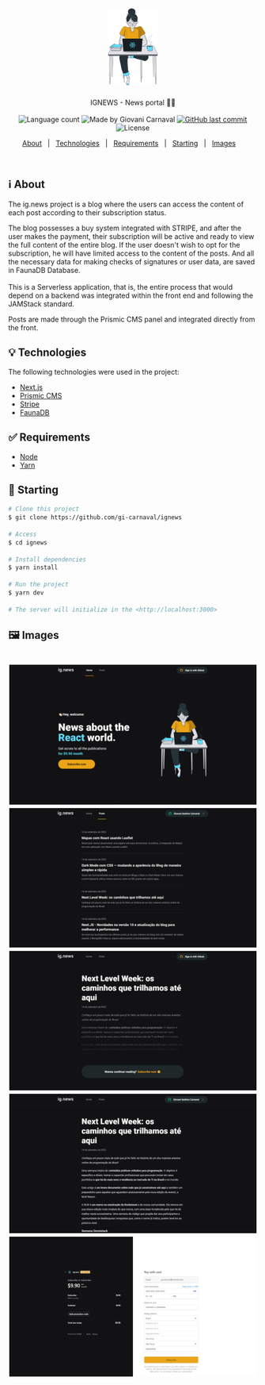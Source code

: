 <h1 align="center">

<img src="https://raw.githubusercontent.com/gi-carnaval/ignews/f053b6e68474c729be89f014de4e10d6f2cbdcaf/public/images/avatar.svg" alt="ignews" width="100px"/>

</h1>

<p align="center">
  IGNEWS - News portal 📰🚀
  <br>
  <br>

  <img alt="Language count" src="https://img.shields.io/github/repo-size/gi-carnaval/ignews"/>
  
  <img alt="Made by Giovani Carnaval" src="https://img.shields.io/badge/made%20by-Giovani%20Carnaval-%237519C1">
  
  <a href="https://github.com/gi-carnaval/ignews/commits/main">
    <img alt="GitHub last commit" src="https://img.shields.io/github/last-commit/gi-carnaval/ignews">
  </a>

  <img alt="License" src="https://img.shields.io/github/license/gi-carnaval/ignews">
</p>



<p align="center">
  <a href="#information_source-about">About</a> &#xa0; | &#xa0; 
  <a href="#bulb-technologies">Technologies</a> &#xa0; | &#xa0;
  <a href="#white_check_mark-requirements">Requirements</a> &#xa0; | &#xa0;
  <a href="#checkered_flag-starting">Starting</a> &#xa0; | &#xa0;
  <a href="#framed_picture-images">Images</a> &#xa0; &#xa0;
</p>

<br>

## :information_source: About ##


[]()

The ig.news project is a blog where the users can access the content of each post according to their subscription status.

The blog possesses a buy system integrated with STRIPE, and after the user makes the payment, their subscription will be active and ready to view the full content of the entire blog. If the user doesn't wish to opt for the subscription, he will have limited access to the content of the posts. And all the necessary data for making checks of signatures or user data, are saved in FaunaDB Database. 
<br>
<br>
This is a Serverless application, that is, the entire process that would depend on a backend was integrated within the front end and following the JAMStack standard.

Posts are made through the Prismic CMS panel and integrated directly from the front.


## :bulb: Technologies ##

The following technologies were used in the project:

- [Next.js](https://nextjs.org/)
- [Prismic CMS](https://prismic.io/)
- [Stripe](https://stripe.com/)
- [FaunaDB](https://fauna.com/)

## :white_check_mark: Requirements ##

- [Node](https://nodejs.org/en/)
- [Yarn](https://yarnpkg.com/lang/en/)

## :checkered_flag: Starting ##

```bash
# Clone this project
$ git clone https://github.com/gi-carnaval/ignews

# Access
$ cd ignews

# Install dependencies
$ yarn install

# Run the project
$ yarn dev

# The server will initialize in the <http://localhost:3000>
```
## :framed_picture: Images ##

<h1 align="center">
    <img alt = "Web app" src = "https://github.com/gi-carnaval/ignews/blob/main/.github/Home.PNG" width = "500px" />
    <img alt = "Web app" src = "https://github.com/gi-carnaval/ignews/blob/main/.github/Posts.png" width = "500px" />
    <img alt = "Web app" src = "https://github.com/gi-carnaval/ignews/blob/main/.github/PostPrivate.png" width = "500px" />
    <img alt = "Web app" src = "https://github.com/gi-carnaval/ignews/blob/main/.github/Post.png" width = "500px" />
    <img alt = "Web app" src = "https://github.com/gi-carnaval/ignews/blob/main/.github/Subscription.png" width = "500px" />
</h1>

